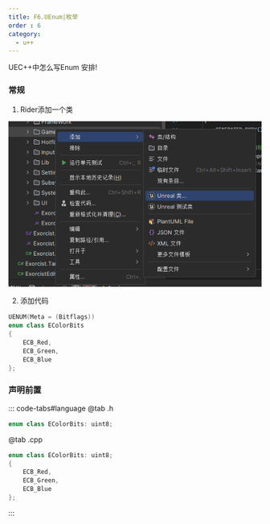 ```yaml
---
title: F6.UEnum|枚举
order : 6
category:
  - u++
---
```


<chatmessage avatar="../../assets/emoji/hh.png" :avatarWidth="40">
UEC++中怎么写Enum
</chatmessage>

<chatmessage avatar="../../assets/emoji/new9.png" :avatarWidth="40" alignLeft>
安排!
</chatmessage>


### 常规

1. Rider添加一个类

![](..%2Fassets%2Fclassadd.png)


2. 添加代码

```cpp
UENUM(Meta = (Bitflags))
enum class EColorBits
{
    ECB_Red,
    ECB_Green,
    ECB_Blue
};
```
### 声明前置

::: code-tabs#language
@tab .h
```cpp
enum class EColorBits: uint8;
```
@tab .cpp
```cpp
enum class EColorBits: uint8;
{
    ECB_Red,
    ECB_Green,
    ECB_Blue
};
```
:::